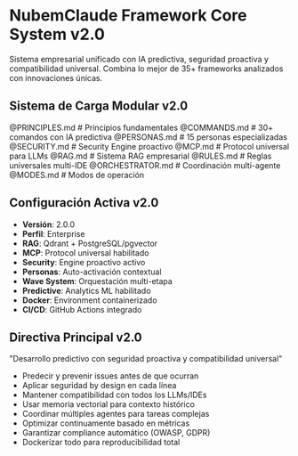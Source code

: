 # NubemClaude Framework Core System v2.0

Sistema empresarial unificado con IA predictiva, seguridad proactiva y compatibilidad universal.
Combina lo mejor de 35+ frameworks analizados con innovaciones únicas.

## Sistema de Carga Modular v2.0

@PRINCIPLES.md    # Principios fundamentales
@COMMANDS.md      # 30+ comandos con IA predictiva
@PERSONAS.md      # 15 personas especializadas
@SECURITY.md      # Security Engine proactivo
@MCP.md          # Protocol universal para LLMs
@RAG.md          # Sistema RAG empresarial
@RULES.md        # Reglas universales multi-IDE
@ORCHESTRATOR.md # Coordinación multi-agente
@MODES.md        # Modos de operación

## Configuración Activa v2.0

- **Versión**: 2.0.0
- **Perfil**: Enterprise
- **RAG**: Qdrant + PostgreSQL/pgvector
- **MCP**: Protocol universal habilitado
- **Security**: Engine proactivo activo
- **Personas**: Auto-activación contextual
- **Wave System**: Orquestación multi-etapa
- **Predictive**: Analytics ML habilitado
- **Docker**: Environment containerizado
- **CI/CD**: GitHub Actions integrado

## Directiva Principal v2.0

"Desarrollo predictivo con seguridad proactiva y compatibilidad universal"

- Predecir y prevenir issues antes de que ocurran
- Aplicar seguridad by design en cada línea
- Mantener compatibilidad con todos los LLMs/IDEs
- Usar memoria vectorial para contexto histórico
- Coordinar múltiples agentes para tareas complejas
- Optimizar continuamente basado en métricas
- Garantizar compliance automático (OWASP, GDPR)
- Dockerizar todo para reproducibilidad total